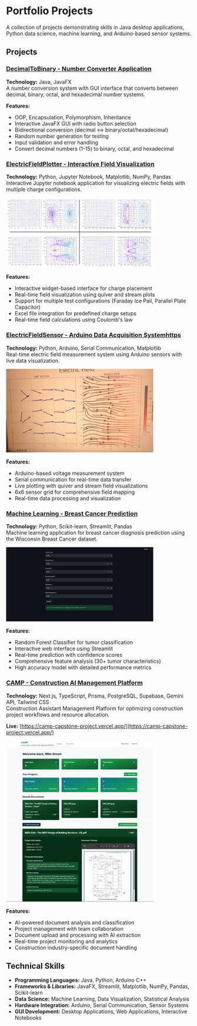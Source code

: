 # Portfolio Projects

A collection of projects demonstrating skills in Java desktop applications, Python data science, machine learning, and Arduino-based sensor systems.

## Projects

### [DecimalToBinary - Number Converter Application](https://github.com/vfon83/Projects/tree/main/DecimalToBinary)
**Technology:** Java, JavaFX  
A number conversion system with GUI interface that converts between decimal, binary, octal, and hexadecimal number systems.

**Features:**
- OOP, Encapsulation, Polymorphism, Inheritance
- Interactive JavaFX GUI with radio button selection
- Bidirectional conversion (decimal ↔ binary/octal/hexadecimal)
- Random number generation for testing
- Input validation and error handling
- Convert decimal numbers (1-15) to binary, octal, and hexadecimal

### [ElectricFieldPlotter - Interactive Field Visualization](https://github.com/vfon83/Projects/tree/main/ElectricFieldPlotter)
**Technology:** Python, Jupyter Notebook, Matplotlib, NumPy, Pandas  
Interactive Jupyter notebook application for visualizing electric fields with multiple charge configurations.

<img src="https://github.com/vfon83/Projects/raw/main/Images/Charges_Interacting.JPEG" width="400">

**Features:**
- Interactive widget-based interface for charge placement
- Real-time field visualization using quiver and stream plots
- Support for multiple test configurations (Faraday Ice Pail, Parallel Plate Capacitor)
- Excel file integration for predefined charge setups
- Real-time field calculations using Coulomb's law

### [ElectricFieldSensor - Arduino Data Acquisition Systemhttps](https://github.com/vfon83/Projects/tree/main/ElectricFieldSensor)
**Technology:** Python, Arduino, Serial Communication, Matplotlib  
Real-time electric field measurement system using Arduino sensors with live data visualization.

<img src="https://github.com/vfon83/Projects/raw/main/Images/Sensor_Output.jpg" width="400">

**Features:**
- Arduino-based voltage measurement system
- Serial communication for real-time data transfer
- Live plotting with quiver and stream field visualizations
- 6x6 sensor grid for comprehensive field mapping
- Real-time data processing and visualization

### [Machine Learning - Breast Cancer Prediction](https://github.com/vfon83/Projects/tree/main/MachineLearning)
**Technology:** Python, Scikit-learn, Streamlit, Pandas  
Machine learning application for breast cancer diagnosis prediction using the Wisconsin Breast Cancer dataset.

<img src="https://github.com/vfon83/Projects/raw/main/Images/Random_Forest_Classifier.png" width="400">

**Features:**
- Random Forest Classifier for tumor classification
- Interactive web interface using Streamlit
- Real-time prediction with confidence scores
- Comprehensive feature analysis (30+ tumor characteristics)
- High accuracy model with detailed performance metrics

### [CAMP - Construction AI Management Platform](https://github.com/vfon83/CAMP-Capstone-Project)
**Technology:** Next.js, TypeScript, Prisma, PostgreSQL, Supabase, Gemini API, Tailwind CSS  
Construction Assistant Management Platform for optimizing construction project workflows and resource allocation.

**Live:** [https://camp-capstone-project.vercel.app/](https://camp-capstone-project.vercel.app/)

<img src="https://github.com/vfon83/Projects/raw/main/Images/CAMP_Landing.png" width="400">

<img src="https://github.com/vfon83/Projects/raw/main/Images/CAMP_Output.png" width="400">

**Features:**
- AI-powered document analysis and classification
- Project management with team collaboration
- Document upload and processing with AI extraction
- Real-time project monitoring and analytics
- Construction industry-specific document handling

## Technical Skills

- **Programming Languages:** Java, Python, Arduino C++
- **Frameworks & Libraries:** JavaFX, Streamlit, Matplotlib, NumPy, Pandas, Scikit-learn
- **Data Science:** Machine Learning, Data Visualization, Statistical Analysis
- **Hardware Integration:** Arduino, Serial Communication, Sensor Systems
- **GUI Development:** Desktop Applications, Web Applications, Interactive Notebooks
